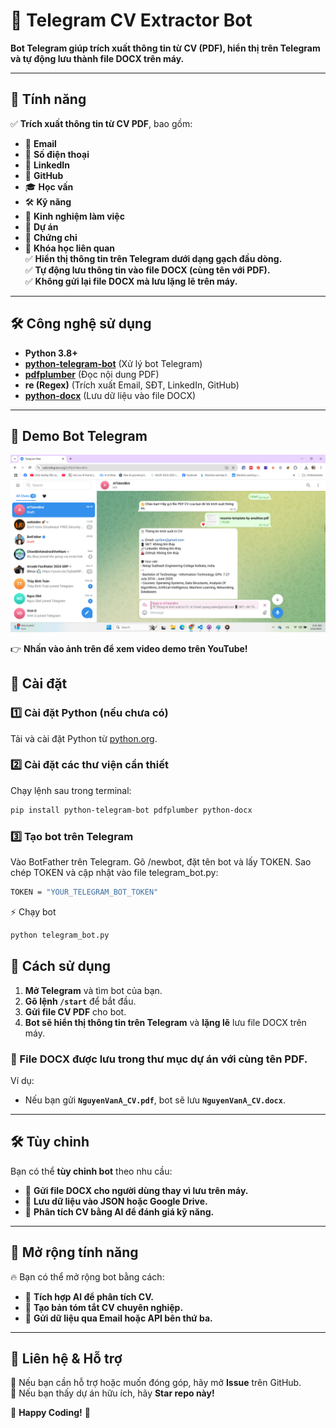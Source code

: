 
# 📄 Telegram CV Extractor Bot

**Bot Telegram giúp trích xuất thông tin từ CV (PDF), hiển thị trên Telegram và tự động lưu thành file DOCX trên máy.**

---

## 🚀 Tính năng
✅ **Trích xuất thông tin từ CV PDF**, bao gồm:
   - 📧 **Email**
   - 📱 **Số điện thoại**
   - 🔗 **LinkedIn**
   - 🐙 **GitHub**
   - 🎓 **Học vấn**
   - 🛠 **Kỹ năng**
   - 💼 **Kinh nghiệm làm việc**
   - 📂 **Dự án**
   - 📜 **Chứng chỉ**
   - 📖 **Khóa học liên quan**  
✅ **Hiển thị thông tin trên Telegram dưới dạng gạch đầu dòng.**  
✅ **Tự động lưu thông tin vào file DOCX (cùng tên với PDF).**  
✅ **Không gửi lại file DOCX mà lưu lặng lẽ trên máy.**  

---

## 🛠 Công nghệ sử dụng
- **Python 3.8+**  
- **[python-telegram-bot](https://python-telegram-bot.readthedocs.io/en/stable/)** (Xử lý bot Telegram)  
- **[pdfplumber](https://github.com/jsvine/pdfplumber)** (Đọc nội dung PDF)  
- **re (Regex)** (Trích xuất Email, SĐT, LinkedIn, GitHub)  
- **[python-docx](https://python-docx.readthedocs.io/en/latest/)** (Lưu dữ liệu vào file DOCX)  

---
## 🎥 Demo Bot Telegram
[![Xem video demo](https://github.com/QuangCler/Telegram_AITalentBot/blob/main/Demo/Untitled.png)](https://youtu.be/Ul0COGiDjM0)

👉 **Nhấn vào ảnh trên để xem video demo trên YouTube!**
## 🔧 Cài đặt
### 1️⃣ Cài đặt Python (nếu chưa có)
Tải và cài đặt Python từ [python.org](https://www.python.org/downloads/).  

### 2️⃣ Cài đặt các thư viện cần thiết
Chạy lệnh sau trong terminal:
```bash
pip install python-telegram-bot pdfplumber python-docx
```
### 3️⃣ Tạo bot trên Telegram
Vào BotFather trên Telegram.
Gõ /newbot, đặt tên bot và lấy TOKEN.
Sao chép TOKEN và cập nhật vào file telegram_bot.py:
```bash
TOKEN = "YOUR_TELEGRAM_BOT_TOKEN"
```
⚡ Chạy bot
```bash
python telegram_bot.py
```
## 🎯 Cách sử dụng
1. **Mở Telegram** và tìm bot của bạn.  
2. **Gõ lệnh `/start`** để bắt đầu.  
3. **Gửi file CV PDF** cho bot.  
4. **Bot sẽ hiển thị thông tin trên Telegram** và **lặng lẽ** lưu file DOCX trên máy.  

### 📂 File DOCX được lưu trong thư mục dự án với cùng tên PDF.  
Ví dụ:  
- Nếu bạn gửi **`NguyenVanA_CV.pdf`**, bot sẽ lưu **`NguyenVanA_CV.docx`**.  

---

## 🛠 Tùy chỉnh  
Bạn có thể **tùy chỉnh bot** theo nhu cầu:  
- 📄 **Gửi file DOCX cho người dùng thay vì lưu trên máy.**  
- 💾 **Lưu dữ liệu vào JSON hoặc Google Drive.**  
- 🤖 **Phân tích CV bằng AI để đánh giá kỹ năng.**  

---

## 📌 Mở rộng tính năng  
🔥 Bạn có thể mở rộng bot bằng cách:  
- 🧠 **Tích hợp AI để phân tích CV.**  
- 📝 **Tạo bản tóm tắt CV chuyên nghiệp.**  
- 📧 **Gửi dữ liệu qua Email hoặc API bên thứ ba.**  

---

## 🎯 Liên hệ & Hỗ trợ  
💬 Nếu bạn cần hỗ trợ hoặc muốn đóng góp, hãy mở **Issue** trên GitHub.  
🌟 Nếu bạn thấy dự án hữu ích, hãy **Star repo này!**  

🚀 **Happy Coding!** 🎯
